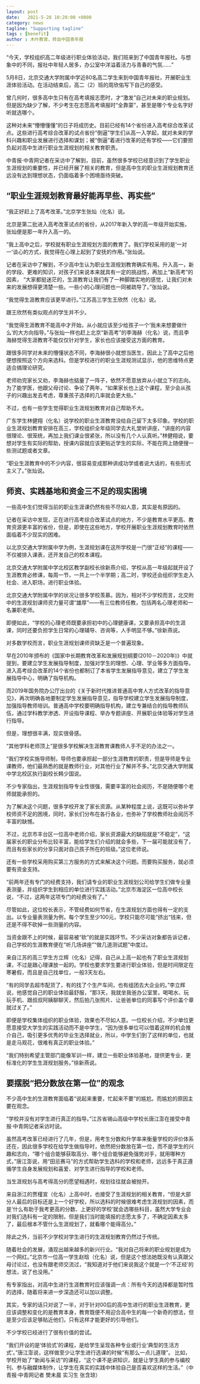 ```yaml
---
layout: post
date:   2021-5-28 10:20:00 +0800
category: news
tagline: "Supporting tagline"
tags : [benefit]
author : 木叶教育，转自中国青年报
---
```





“今天，学校组织高二年级进行职业体验活动，我们班来到了中国青年报社。与想象中的不同，报社中年轻人居多，办公室中洋溢着活力与青春的气氛……”

5月8日，北京交通大学附属中学近80名高二学生来到中国青年报社，开展职业生涯体验活动。在活动结束后，高二（2）班的周欣佑写下自己的感受。

曾几何时，很多高中生只有在高考填报志愿时，才“激发”自己对未来的职业规划。但是因为缺少了解，不少考生在志愿高考填报时“全靠蒙”，甚至是哪个专业名字好听就选哪个。

这种对未来“懵懵懂懂”的日子将成历史。目前已经有14个省份进入高考综合改革试点。这些进行高考综合改革的试点省份“倒逼”学生们从高一入学起，就对未来的学科兴趣和职业发展进行选择和谋划；被“倒逼”着进行改革的还有学校——它们要担负起对高中生进行职业生涯规划的相关教育职责。

中青报·中青网记者在采访中了解到，目前，虽然很多学校已经意识到了学生职业生涯规划的重要性，并已经开展了相关的教育，但是高中生的职业生涯规划教育还远没有达到理想状态，仍面临着多个困境亟待突破。

## “职业生涯规划教育最好能再早些、再实些”

“我正好赶上了高考改革。”北京学生张灿（化名）说。

北京是第二批进入高考改革试点的省份，从2017年新入学的高一年级开始实施，张灿便是那一年升入高一的。

“我上高中之后，学校就有职业生涯规划方面的教育了。我们学校采用的是‘一对一’谈心的方式，我觉得在心理上起到了安抚的作用。”张灿说。

记者在采访中了解到，不少高中生认为职业生涯规划教育确实有用。升入高一，新的学段、更难的知识，对孩子们来说本来就具有一定的挑战性，再加上“新高考”的因素， “大家都挺迷茫的，生涯教育让我们有了一种脚踏实地的感觉，让我们对未来的发展想得更清楚一些。一些小的心理问题也一同被疏导了。”张灿说。

“我觉得生涯教育应该更早进行。”江苏高三学生王欣然（化名）说。

跟王欣然有类似观点的学生并不少。

“我觉得生涯教育不能高中才开始，从小就应该至少给孩子一个‘我未来想要做什么’的大方向指导。”与张灿一样也赶上北京“新高考”的李海赫（化名）说，而且李海赫觉得生涯教育不能仅仅针对学生，家长也应该接受这方面的教育。

跟很多同学对未来的懵懂状态不同，李海赫很小就想当医生，因此上了高中之后他便想按照这个方向来选科。但是学校进行的职业生涯规测试显示，他的思维特点更适合搞理论研究。

老师劝完家长又劝，李海赫也掂量了一阵子，依然不愿意放弃从小就立下的志向。为了能学医，他跟父母讨论、争论了两年，“如果家长也上这个课程，至少会从孩子的兴趣出发去考虑，尊重孩子选择的几率就会更大些。”

不过，也有一些学生觉得职业生涯规划教育对自己帮助不大。

广东学生林健翔（化名）说学校的职业生涯教育没给自己留下太多印象。学校的职业生涯规划教育安排在高三，学校组织全年级同学去大礼堂听讲座，“讲座的内容很理论、很笼统，再加上我们课业很紧张，所以没有几个人认真听。”林健翔说，要想对学生有实际的帮助，授课内容就应该更贴近学生的实际，不能在网上随便搜一些测试题或者文章。

“职业生涯教育中的不少内容，很容易变成那种讲成功学或者说大话的，有些形式主义了。”张灿说。

## 师资、实践基地和资金三不足的现实困境

一些高中生们觉得当前的职业生涯课仍然有些不尽如人意，其实是有原因的。

记者在采访中发现，正在进行高考综合改革试点的地方，不少是教育水平更高、教育资源更丰富的省份，但是，即使在这些地方，学校开展职业生涯规划教育时依然面临着不少现实的困难。

以北京交通大学附属中学为例，生涯规划课在这所学校是一门很“正经”的课程——不仅被排入课表，还开发自己的校本课程。

北京交通大学附属中学北校区教学副校长徐新燕介绍，学校从高一年级起就开设了生涯教育必修课，每周一节，一共上一个半学期；高二时，学校还会组织学生走入社会、进入职场，进行职业体验。

北京交通大学附属中学的状况让很多学校羡慕。因为，相对不少学校而言，北交附中的生涯规划课师资力量可谓“雄厚”——有三位教师任教，包括两名心理老师和一名兼职老师。

即便如此，“学校的心理老师既要承担初中的心理健康课，又要承担高中的生涯课，同时还要负担学生日常的心理辅导、咨询等，人手明显不够。”徐新燕说。

对多数学校而言，职业生涯规划课师资缺乏是一个普遍现象。

早在2010年颁布的《国家中长期教育改革和发展规划纲要(2010－2020年)》中就提到，要建立学生发展指导制度，加强对学生的理想、心理、学业等多方面指导。进入高考综合改革的14个省份也都制订了本省学生发展指导意见，建立了学生发展指导中心，明确了指导机构。

而2019年国务院办公厅出台的《关于新时代推进普通高中育人方式改革的指导意见》，再次明确各地要制定学生发展指导意见，指导学校建立学生发展指导制度，加强指导教师培训。普通高中学校要明确指导机构，建立专兼结合的指导教师队伍，通过学科教学渗透、开设指导课程、举办专题讲座、开展职业体验等对学生进行指导。

但是，理想很丰满，现实很骨感。

“其他学科老师顶上”是很多学校解决生涯教育课教师人手不足的办法之一。

“我们学校实施导师制，导师也要承担起一部分生涯教育的职责，但是导师是专业课教师，他们最熟悉的就是教师行业，对其他行业了解并不多。”北京交通大学附属中学北校区执行副校长韩少国说。

不少专家指出，生涯规划指导专业性很强，需要丰富的社会阅历，不是随便哪个老师就能承担的。

为了解决这个问题，很多学校开发了家长资源。从某种程度上说，这既可以弥补学校师资不足的困境，同时，家长们分布在各行各业，也弥补了学校教师社会阅历不丰富的缺憾。

不过，北京市丰台区一位高中老师介绍，家长资源最大的缺陷就是“不稳定”，“这届家长的职业分布比较丰富，能给学生们介绍的就会多些，下一届可能就没有了，而且有些家长的分享只面对自己孩子所在的班级。”这位老师说。

还有一些学校采用购买第三方服务的方式来解决这个问题。而要购买服务，就必须要有资金支持。

“前两年还有专门的经费支持，我们请专业的职业生涯规划公司给学生们做专业量表测量，并组织学生到相应的单位进行实践活动。”北京市海淀区一位高中校长说，“不过，这两年这项专门的经费没有了。”

尽管如此，这位校长表示，不管经费如何节省，在生涯规划方面也得有一定的支出。以专业量表测量为例，每个学生至少100元，学校只能尽可能“挤出“钱来，但还是不得不砍掉一些测量的内容。

当资金跟不上的时候，最容易被“砍”的就是实践环节。不少采访对象都告诉记者，自己学校的生涯教育便在“听几场讲座”“做几道测试题”中度过。

来自江苏的高三学生方立辉（化名）记得，自己从上高一起也有了职业生涯规划课，不过是跟心理课放一起的。学校也要求学生要进行职业体验，但是时间限定在寒暑假，而且是自己找单位，一般3天左右。

“有的同学去超市配货了，有的找了个生产车间，也有组团去大企业的。”李立辉说，他感觉自己的职业体验最舒服，“那3天，我就坐我爸办公室里，喝喝水、玩玩手机、跟叔叔阿姨聊聊天，然后拍几张照片、让爸爸单位的同事写个评价盖个章就过关了。”

即便是学校集体组织的职业体验，效果也不尽如人意。一位校长介绍，不少单位更愿意接受大学生的实践活动而不是中学生，“因为很多单位可以借着这样的机会推介自己，吸引更多优秀的毕业生选择就业，所以，中学生们到了这样的单位，也就是走马观花，很难有真正的职业体验。”

“我们特别希望主管部门能像军训一样，建立一些职业体验基地，提供更专业、更标准化的学生生涯规划服务。”徐新燕说。

## 要摆脱“把分数放在第一位”的观念

不少高中生的生涯教育面临着“说起来重要，忙起来不要”的尴尬。而尴尬的原因主要在观念。

“学校并没有对学生进行真正的指导。”江苏省锡山高级中学校长唐江澎在接受中青报·中青网记者采访时说。

虽然高考改革已经进行了几年，但是，用考生分数和升学率来衡量学校的评价体系还在，因此很多学校在给学生做指导时，依然把分数放在第一位，而不是学生的兴趣和志向，“哪个组合能够获取高分、哪个组合能够避免强势对手，就用哪种方式，”唐江澎说，用“田忌赛马”的方式帮助学生选科的学校和老师，远远多于真正遵循学生自身发展规划和喜爱、对学生进行指导的学校和老师。

当生涯规划与高考得高分的愿望相遇时，规划往往就会被抛开。

来自浙江的贾槿宣（化名）上高中时，也接受了生涯规划的相关教育，“但是大部分人最后的目标还是上一个好学校，所以选科的时候很难考虑生涯规划的因素，而是‘什么有助于我考更高的分数、上更好的学校’就会选哪些科目，虽然大学专业会对我们选科有一定的限制，但是我们当时能填报的志愿太多了，不确定因素太多了，最后根本不管什么生涯规划了，就看哪个能得高分。”

除此之外，当前不少学校对学生进行的生涯规划教育仍然过于传统。

随着社会的发展，涌现出越来越多的新兴行业。“我对自己将来的职业规划是成为一个网红。”北京市一位高一学生赵晗（化名）说，但是这个想法她既没有认真跟父母讨论过，也没有跟老师交流过，“我知道对于他们来说我这个就是一个‘不正经’的想法，说了也没用。”

有专家指出，对高中生进行生涯教育时应该强调一点：所有今天的选择都是暂时性的选择，随着将来进一步深造还可以加以调整。

其实，专家的话只对说了一半，对于针对00后的高中生进行的职业生涯教育，更应该调整和变化的是教育本身，教育既便不用迎合高中生的每一个新奇的想法，但是至少应该足够贴近他们，只有这样才能更好的引导他们。

不少学校已经进行了很有价值的尝试。

“我们开设的是‘体验式’的课程，是给学生呈现各种专业或行业‘典型的生活方式’。”唐江澎说，这样做至少让学生进行选课的时候“有那么一点儿道理”。 比如，学校开始了“新闻与采访”的课程，“这个课不是讲知识，就是让学生真的参与编校刊、参与融媒体制作，让学生在真实的实践中体验自己是否喜欢这样的生活。”（中青报·中青网记者 樊未晨 实习生 张含琼）